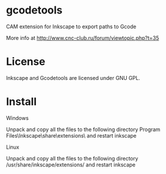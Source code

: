gcodetools
==========

CAM extension for Inkscape to export paths to Gcode 

More info at http://www.cnc-club.ru/forum/viewtopic.php?t=35


License
==========
Inkscape and Gcodetools are licensed under GNU GPL.



Install
==========
Windows

Unpack and copy all the files to the following directory Program Files\Inkscape\share\extensions\ and restart inkscape

Linux

Unpack and copy all the files to the following directory /usr/share/inkscape/extensions/ and restart inkscape
